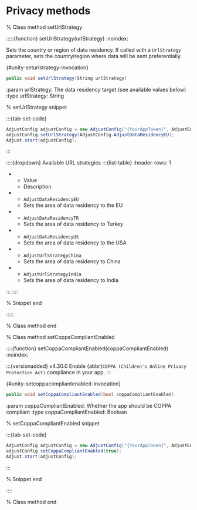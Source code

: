 # Privacy methods

% Class method setUrlStrategy

:::::{function} setUrlStrategy(urlStrategy)
:noindex:

Sets the country or region of data residency. If called with a `UrlStrategy` parameter, sets the country/region where data will be sent preferentially.

{#unity-seturlstrategy-invocation}
```c#
public void setUrlStrategy(String urlStrategy)
```

:param urlStrategy: The data residency target (see available values below)
:type urlStrategy: String

% setUrlStrategy snippet

:::{tab-set-code}

```c#
AdjustConfig adjustConfig = new AdjustConfig("{YourAppToken}", AdjustEnvironment.Sandbox);
adjustConfig.setUrlStrategy(AdjustConfig.AdjustDataResidencyEU);
Adjust.start(adjustConfig);
```

:::

::::{dropdown} Available URL strategies
:::{list-table}
:header-rows: 1

* - Value
   - Description
* - `AdjustDataResidencyEU`
   - Sets the area of data residency to the EU
* - `AdjustDataResidencyTR`
   - Sets the area of data residency to Turkey
* - `AdjustDataResidencyUS`
   - Sets the area of data residency to the USA
* - `AdjustUrlStrategyChina`
   - Sets the area of data residency to China
* - `AdjustUrlStrategyIndia`
   - Sets the area of data residency to India

:::
::::

% Snippet end

:::::

% Class method end

% Class method setCoppaCompliantEnabled

::::{function} setCoppaCompliantEnabled(coppaCompliantEnabled)
:noindex:

:::{versionadded} v4.30.0
Enable {abbr}`COPPA (Children's Online Privacy Protection Act)` compliance in your app.
:::

{#unity-setcoppacompliantenabled-invocation}
```c#
public void setCoppaCompliantEnabled(bool coppaCompliantEnabled)
```

:param coppaCompliantEnabled: Whether the app should be COPPA compliant
:type coppaCompliantEnabled: Boolean

% setCoppaCompliantEnabled snippet

:::{tab-set-code}

```c#
AdjustConfig adjustConfig = new AdjustConfig("{YourAppToken}", AdjustEnvironment.Sandbox);
adjustConfig.setCoppaCompliantEnabled(true);
Adjust.start(adjustConfig);
```

:::

% Snippet end

::::

% Class method end
